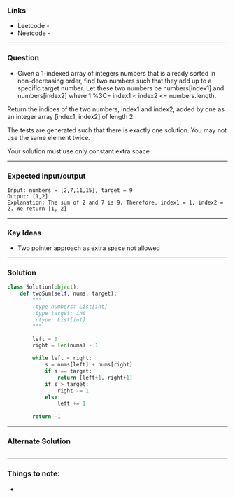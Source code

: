 ### Links
- Leetcode -  
- Neetcode - 
---
### Question
-  Given a 1-indexed array of integers numbers that is already sorted in non-decreasing order, find two numbers such that they add up to a specific target number. Let these two numbers be numbers[index1] and numbers[index2] where 1 %3C= index1 < index2 <= numbers.length.

Return the indices of the two numbers, index1 and index2, added by one as an integer array [index1, index2] of length 2.

The tests are generated such that there is exactly one solution. You may not use the same element twice.

Your solution must use only constant extra space

---
### Expected input/output
```
Input: numbers = [2,7,11,15], target = 9
Output: [1,2]
Explanation: The sum of 2 and 7 is 9. Therefore, index1 = 1, index2 = 2. We return [1, 2]
```
---
### Key Ideas
- Two pointer approach as extra space not allowed
---
### Solution
```python
class Solution(object):
    def twoSum(self, nums, target):
        """
        :type numbers: List[int]
        :type target: int
        :rtype: List[int]
        """

        left = 0
        right = len(nums) - 1

        while left < right:
            s = nums[left] + nums[right]
            if s == target:
                return [left+1, right+1]
            if s > target:
                right -= 1
            else:
                left += 1
            
        return -1
```
---
### Alternate Solution
```python

```
---
### Things to note:
- 